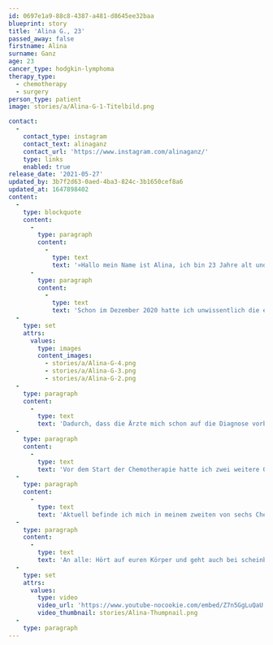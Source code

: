 ```yaml
---
id: 0697e1a9-88c8-4387-a481-d8645ee32baa
blueprint: story
title: 'Alina G., 23'
passed_away: false
firstname: Alina
surname: Ganz
age: 23
cancer_type: hodgkin-lymphoma
therapy_type:
  - chemotherapy
  - surgery
person_type: patient
image: stories/a/Alina-G-1-Titelbild.png

contact:
  -
    contact_type: instagram
    contact_text: alinaganz
    contact_url: 'https://www.instagram.com/alinaganz/'
    type: links
    enabled: true
release_date: '2021-05-27'
updated_by: 3b7f2d63-0aed-4ba3-824c-3b1650cef8a6
updated_at: 1647898402
content:
  -
    type: blockquote
    content:
      -
        type: paragraph
        content:
          -
            type: text
            text: '»Hallo mein Name ist Alina, ich bin 23 Jahre alt und erhielt an meinem diesjährigen Geburtstag – dem 17. Februar 2021 – die Diagnose Lymphkrebs. Erst zwei Wochen später bekam ich dann die finale Diagnose ›Hodgkin Lymphom in Stadium 3‹.'
      -
        type: paragraph
        content:
          -
            type: text
            text: 'Schon im Dezember 2020 hatte ich unwissentlich die ersten Symptome: Fieber, Kopfschmerzen, Nachtschweiß, Husten. Nach einem negativen Corona-Test und ein paar Tagen ohne Symptome war ich auch scheinbar wieder ›gesund‹. Erst als ich ein paar Wochen später wieder die gleichen Symptome bekam, ging ich erneut zum Hausarzt, welcher mir aufgrund meiner sehr hohen Entzündungswerte ein Antibiotikum verschrieb. Dieses zeigte sogar etwa zwei Wochen lang Wirkung, doch dann war das Fieber wieder zurück und mein Hausarzt schickte mich ins Krankenhaus, wo man dann bei einem CT lauter Lymphknoten in meiner Brust sowie links und rechts an meinem Schlüsselbein entdeckte. Die Ärzte waren sofort alarmiert und entnahmen mir am nächsten Morgen einen Lymphknoten für eine Biopsie und eine Probe von meinem Knochenmark. Ein paar Tage danach durfte ich nach Hause, sodass ich glücklicherweise die Diagnose daheim bei meinen Liebsten erhielt.'
  -
    type: set
    attrs:
      values:
        type: images
        content_images:
          - stories/a/Alina-G-4.png
          - stories/a/Alina-G-3.png
          - stories/a/Alina-G-2.png
  -
    type: paragraph
    content:
      -
        type: text
        text: 'Dadurch, dass die Ärzte mich schon auf die Diagnose vorbereitet hatten, war es kein kompletter Schock mehr, jedoch trotzdem hart nun die Gewissheit zu haben, weil man natürlich immer noch hofft. Gleichzeitig war es für mich auch ein befreiendes Gefühl, von der Last des ständigen Wartens befreit zu sein. Ich habe an demselben Abend noch mit ganz vielen Personen telefoniert und bereits da gemerkt, dass es mir unheimlich guttut darüber zu sprechen und offen mit der ganzen Krankheit umzugehen. Es war für mich ganz klar, den Mut nicht zu verlieren und positiv zu bleiben. Die Tatsache, dass Lymphdrüsenkrebs gut behandelbar ist, erleichtert dies natürlich. Dennoch bleibt die Angst vor dem, was auf einen zukommt. Aber ich weiß, dass ich die beste Familie, Freund und Freundeskreis hinter mir stehen habe, die alles ihnen mögliche für mich tun würden. Dieses Gefühl ist unglaublich bestärkend und treibt mir auch jetzt wieder Freudentränen in die Augen, weil ich so dankbar dafür bin! Im Moment sind die einzigen Situationen, in denen ich weine die, in denen ich sehe, wie viele tolle Menschen ich in meinem Leben habe. Das hat mir die Krankheit auf jeden Fall nochmal mehr bewusst gemacht.'
  -
    type: paragraph
    content:
      -
        type: text
        text: 'Vor dem Start der Chemotherapie hatte ich zwei weitere Operationen: eine Eierstockentnahme, weil die Chemotherapie unfruchtbar machen kann und eine Port-Implantation.'
  -
    type: paragraph
    content:
      -
        type: text
        text: 'Aktuell befinde ich mich in meinem zweiten von sechs Chemozyklen. Bis jetzt sind die Nebenwirkungen erträglich und ich wäre sehr dankbar, wenn es so weiter geht und die Therapie hoffentlich anschlägt.'
  -
    type: paragraph
    content:
      -
        type: text
        text: 'An alle: Hört auf euren Körper und geht auch bei scheinbar unbedenklichen Anzeichen zum Arzt. Seid dankbar für jeden Tag, an dem es euch gut geht und für die Menschen, die euch guttun.«'
  -
    type: set
    attrs:
      values:
        type: video
        video_url: 'https://www.youtube-nocookie.com/embed/Z7n5GgLuQaU'
        video_thumbnail: stories/Alina-Thumpnail.png
  -
    type: paragraph
---
```

